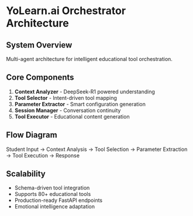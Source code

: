 # YoLearn.ai Orchestrator Architecture

## System Overview
Multi-agent architecture for intelligent educational tool orchestration.

## Core Components
1. **Context Analyzer** - DeepSeek-R1 powered understanding
2. **Tool Selector** - Intent-driven tool mapping  
3. **Parameter Extractor** - Smart configuration generation
4. **Session Manager** - Conversation continuity
5. **Tool Executor** - Educational content generation

## Flow Diagram
Student Input → Context Analysis → Tool Selection → Parameter Extraction → Tool Execution → Response


## Scalability
- Schema-driven tool integration
- Supports 80+ educational tools
- Production-ready FastAPI endpoints
- Emotional intelligence adaptation


